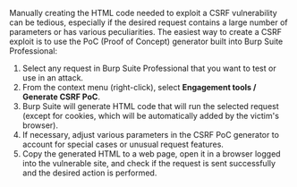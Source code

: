 Manually creating the HTML code needed to exploit a CSRF vulnerability can be tedious, especially if the desired request contains a large number of parameters or has various peculiarities. The easiest way to create a CSRF exploit is to use the PoC (Proof of Concept) generator built into Burp Suite Professional:
1. Select any request in Burp Suite Professional that you want to test or use in an attack.
2. From the context menu (right-click), select **Engagement tools / Generate CSRF PoC**.
3. Burp Suite will generate HTML code that will run the selected request (except for cookies, which will be automatically added by the victim's browser).
4. If necessary, adjust various parameters in the CSRF PoC generator to account for special cases or unusual request features.
5. Copy the generated HTML to a web page, open it in a browser logged into the vulnerable site, and check if the request is sent successfully and the desired action is performed.